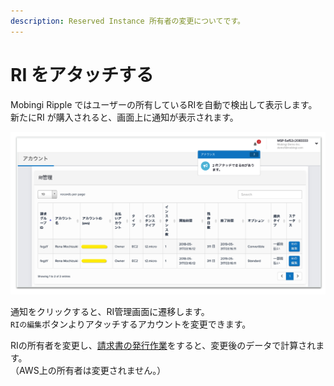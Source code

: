 ```yaml
---
description: Reserved Instance 所有者の変更についてです。
---
```


# RI をアタッチする

Mobingi Ripple ではユーザーの所有しているRIを自動で検出して表示します。  
新たにRI が購入されると、画面上に通知が表示されます。

![RI&#x7BA1;&#x7406;&#x753B;&#x9762;](../.gitbook/assets/snip20180723_14.png)

通知をクリックすると、RI管理画面に遷移します。  
`RIの編集`ボタンよりアタッチするアカウントを変更できます。

RIの所有者を変更し、[請求書の発行作業](https://docs.mobingi.com/~/drafts/-LI4pT9IkjOADc1enlQY/primary/v/ripple/mobingi-ripple/wosuru)をすると、変更後のデータで計算されます。  
（AWS上の所有者は変更されません。）

